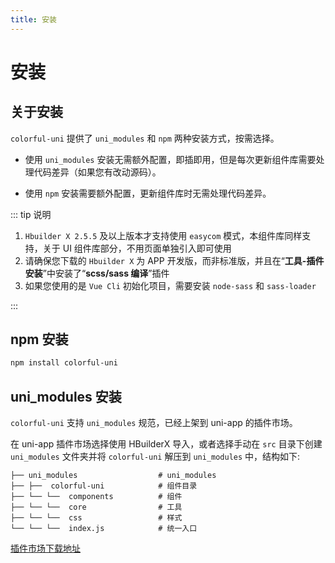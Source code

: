 ```yaml
---
title: 安装
---
```


# 安装

## 关于安装

`colorful-uni` 提供了 `uni_modules` 和 `npm` 两种安装方式，按需选择。

- 使用 `uni_modules` 安装无需额外配置，即插即用，但是每次更新组件库需要处理代码差异（如果您有改动源码）。

- 使用 `npm` 安装需要额外配置，更新组件库时无需处理代码差异。

::: tip 说明

1. `Hbuilder X 2.5.5` 及以上版本才支持使用 `easycom` 模式，本组件库同样支持，关于 UI 组件库部分，不用页面单独引入即可使用
2. 请确保您下载的 `Hbuilder X` 为 APP 开发版，而非标准版，并且在“**工具-插件安装**”中安装了“**scss/sass 编译**”插件
3. 如果您使用的是 `Vue Cli` 初始化项目，需要安装 `node-sass` 和 `sass-loader`

:::

## npm 安装

```bash
npm install colorful-uni
```

## uni_modules 安装

`colorful-uni` 支持 `uni_modules` 规范，已经上架到 uni-app 的插件市场。

在 uni-app 插件市场选择使用 HBuilderX 导入，或者选择手动在 `src` 目录下创建 `uni_modules` 文件夹并将 `colorful-uni` 解压到 `uni_modules` 中，结构如下:

```
├── uni_modules                  # uni_modules
├── ├──  colorful-uni            # 组件目录
├── └── └──  components          # 组件
├── └── └──  core                # 工具
├── └── └──  css                 # 样式
└── └── └──  index.js            # 统一入口
```

[插件市场下载地址](https://ext.dcloud.net.cn/plugin?name=colorful-uni)
